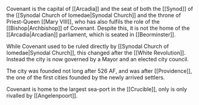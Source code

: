 Covenant is the capital of [[Arcadia]] and the seat of both the [[Synod]] of the [[Synodal Church of Iomedae|Synodal Church]] and the throne of Priest-Queen [[Mary VIII]], who has also fulfils the role of the [[Bishop|Archbishop]] of Covenant. Despite this, it is not the home of the [[Arcadia|Arcadian]] parliament, which is seated in [[Beorminster]].

While Covenant used to be ruled directly by [[Synodal Church of Iomedae|Synodal Church]], this changed after the [[White Revolution]]. Instead the city is now governed by a Mayor and an elected city council.

The city was founded not long after 526 AF, and was after [[Providence]], the one of the first cities founded by the newly arrived settlers. 

Covenant is home to the largest sea-port in the [[Crucible]], only is only rivalled by [[Angelenpoort]].